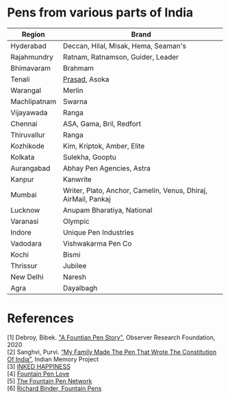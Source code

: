 # Pens from various parts of India
| Region            | Brand                                                                  |
| ----------------- | ---------------------------------------------------------------------- |
| Hyderabad         | Deccan, Hilal, Misak, Hema, Seaman's                                   |
| Rajahmundry       | Ratnam, Ratnamson, Guider, Leader                                      |
| Bhimavaram        | Brahmam                                                                |
| Tenali            | [Prasad](Pens/Prasad.md), Asoka                                        |
| Warangal          | Merlin                                                                 |
| Machlipatnam      | Swarna                                                                 |
| Vijayawada        | Ranga                                                                  |
| Chennai           | ASA, Gama, Bril, Redfort                                               |
| Thiruvallur       | Ranga                                                                  |
| Kozhikode         | Kim, Kriptok, Amber, Elite                                             |
| Kolkata           | Sulekha, Gooptu                                                        |
| Aurangabad        | Abhay Pen Agencies, Astra                                              |
| Kanpur            | Kanwrite                                                               |
| Mumbai            | Writer, Plato, Anchor, Camelin, Venus, Dhiraj, AirMail, Pankaj         |
| Lucknow           | Anupam Bharatiya, National                                             |
| Varanasi          | Olympic                                                                |
| Indore            | Unique Pen Industries                                                  |
| Vadodara          | Vishwakarma Pen Co                                                     |
| Kochi             | Bismi                                                                  |
| Thrissur          | Jubilee                                                                |
| New Delhi         | Naresh                                                                 |
| Agra              | Dayalbagh                                                              |

# References
[1] Debroy, Bibek. ["A Fountian Pen Story"](https://www.orfonline.org/wp-content/uploads/2020/06/ORF-Monograph-Fountain-Pen-Story.pdf), Observer Research Foundation, 2020  
[2] Sanghvi, Purvi. [“My Family Made The Pen That Wrote The Constitution Of India”](https://www.indianmemoryproject.com/122/), Indian Memory Project  
[3] [INKED HAPPINESS](https://www.inkedhappiness.com/)  
[4] [Fountain Pen Love](http://fountainpenlove.blogspot.com/)  
[5] [The Fountain Pen Network](https://www.fountainpennetwork.com/)  
[6] [Richard Binder, Fountain Pens](http://www.richardspens.com/index.html)
